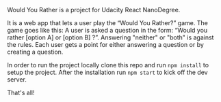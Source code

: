Would You Rather is a project for Udacity React NanoDegree.

It is a web app that lets a user play the “Would You Rather?” game. The game goes like this: A user is asked a question in the form: “Would you rather [option A] or [option B] ?”. Answering "neither" or "both" is against the rules. Each user gets a point for either answering a question or by creating a question.

In order to run the project locally clone this repo and run `npm install` to setup the project.
After the installation run `npm start` to kick off the dev server.

That's all!

